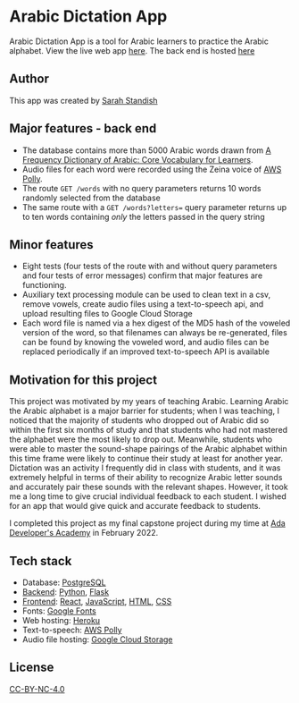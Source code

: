 # Arabic Dictation App
Arabic Dictation App is a tool for Arabic learners to practice the Arabic alphabet. View the live web app [here](https://arabicdictation.app).  The back end is hosted [here](https://arabic-dictation-api.herokuapp.com/)

## Author
This app was created by [Sarah Standish](https://github.com/sarahstandish/)

## Major features - back end
- The database contains more than 5000 Arabic words drawn from [A Frequency Dictionary of Arabic: Core Vocabulary for Learners](https://www.goodreads.com/book/show/4805313-a-frequency-dictionary-of-arabic).
- Audio files for each word were recorded using the Zeina voice of [AWS Polly](https://aws.amazon.com/polly/).
- The route `GET /words` with no query parameters returns 10 words randomly selected from the database
- The same route with a `GET /words?letters=` query parameter returns up to ten words containing _only_ the letters passed in the query string

## Minor features
- Eight tests (four tests of the route with and without query parameters and four tests of error messages) confirm that major features are functioning.
- Auxiliary text processing module can be used to clean text in a csv, remove vowels, create audio files using a text-to-speech api, and upload resulting files to Google Cloud Storage
- Each word file is named via a hex digest of the MD5 hash of the voweled version of the word, so that filenames can always be re-generated, files can be found by knowing the voweled word, and audio files can be replaced periodically if an improved text-to-speech API is available

## Motivation for this project
This project was motivated by my years of teaching Arabic.  Learning Arabic the Arabic alphabet is a major barrier for students; when I was teaching, I noticed that the majority of students who dropped out of Arabic did so within the first six months of study and that students who had not mastered the alphabet were the most likely to drop out.  Meanwhile, students who were able to master the sound-shape pairings of the Arabic alphabet within this time frame were likely to continue their study at least for another year.  Dictation was an activity I frequently did in class with students, and it was extremely helpful in terms of their ability to recognize Arabic letter sounds and accurately pair these sounds with the relevant shapes.  However, it took me a long time to give crucial individual feedback to each student.  I wished for an app that would give quick and accurate feedback to students.

I completed this project as my final capstone project during my time at [Ada Developer's Academy](https://adadevelopersacademy.org/) in February 2022.

## Tech stack
- Database: [PostgreSQL](https://www.postgresql.org/)
- [Backend](https://github.com/sarahstandish/arabic-dictation-app-backend): [Python](https://www.python.org/), [Flask](https://palletsprojects.com/p/flask/)
- [Frontend](https://github.com/sarahstandish/arabic-dictation-app-front-end): [React](https://reactjs.org/), [JavaScript](https://www.javascript.com/), [HTML](https://developer.mozilla.org/en-US/docs/Web/HTML), [CSS](https://www.w3.org/Style/CSS/Overview.en.html)
- Fonts: [Google Fonts](https://fonts.google.com/)
- Web hosting: [Heroku](https://www.heroku.com/)
- Text-to-speech: [AWS Polly](https://aws.amazon.com/polly/)
- Audio file hosting: [Google Cloud Storage](https://cloud.google.com/storage)

## License
[CC-BY-NC-4.0](https://creativecommons.org/licenses/by-nc/4.0/deed.en_GB)
